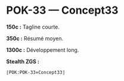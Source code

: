 # POK-33 — Concept33

**150c :** Tagline courte.

**350c :** Résumé moyen.

**1300c :** Développement long.

**Stealth ZGS :**
```
⟦POK:POK-33⋄Concept33⟧
```
